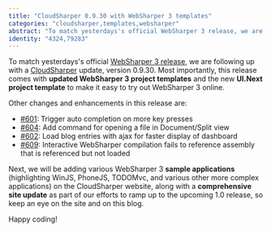 ```yaml
---
title: "CloudSharper 0.9.30 with WebSharper 3 templates"
categories: "cloudsharper,templates,websharper"
abstract: "To match yesterdays's official WebSharper 3 release, we are following up with a CloudSharper update, version 0.9.30.  Most importantly, this release comes with updated WebSharper 3 project templates and the new UI.Next project template to make it easy to try out WebSharper 3 online."
identity: "4324,79283"
---
```

To match yesterdays's official [WebSharper 3 release](http://websharper.com/blog-entry/4323), we are following up with a [CloudSharper](http://cloudsharper.com) update, version 0.9.30.  Most importantly, this release comes with **updated WebSharper 3 project templates** and the new **UI.Next project template** to make it easy to try out WebSharper 3 online.

Other changes and enhancements in this release are:

 * [#601](https://bitbucket.org/IntelliFactory/cloudsharper/issue/601/pick-autocompletion-on-more-key-presses): Trigger auto completion on more key presses
 * [#604](https://bitbucket.org/IntelliFactory/cloudsharper/issue/604/add-command-for-opening-a-file-in-document): Add command for opening a file in Document/Split view
 * [#602](https://bitbucket.org/IntelliFactory/cloudsharper/issue/602/load-blog-entries-with-ajax-for-faster): Load blog entries with ajax for faster display of dashboard
 * [#609](https://bitbucket.org/IntelliFactory/cloudsharper/issue/609/interactive-websharper-compilation-fails): Interactive WebSharper compilation fails to reference assembly that is referenced but not loaded
 
Next, we will be adding various WebSharper 3 **sample applications** (highlighting WinJS, PhoneJS, TODOMvc, and various other more complex applications) on the CloudSharper website, along with a **comprehensive site update** as part of our efforts to ramp up to the upcoming 1.0 release, so keep an eye on the site and on this blog.

Happy coding!

